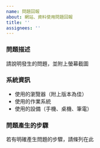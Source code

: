 ```yaml
---
name: 問題回報
about: 網站、資料使用問題回報
title: ''
assignees: ''
---
```


### 問題描述

請說明發生的問題，並附上螢幕截圖

### 系統資訊

- 使用的瀏覽器（附上版本為佳）
- 使用的作業系統
- 使用的設備（手機、桌機、筆電）

### 問題產生的步驟

若有明確產生問題的步驟，請條列在此
